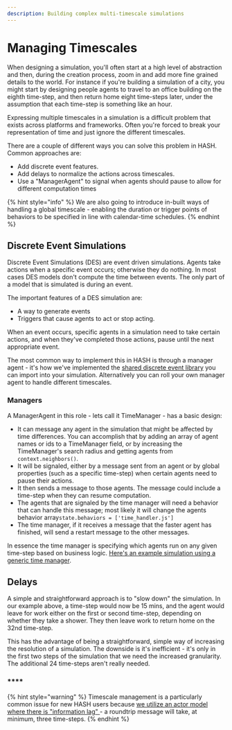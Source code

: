 ```yaml
---
description: Building complex multi-timescale simulations
---
```


# Managing Timescales

When designing a simulation, you'll often start at a high level of abstraction and then, during the creation process, zoom in and add more fine grained details to the world. For instance if you're building a simulation of a city, you might start by designing people agents to travel to an office building on the eighth time-step, and then return home eight time-steps later, under the assumption that each time-step is something like an hour.

Expressing multiple timescales in a simulation is a difficult problem that exists across platforms and frameworks. Often you're forced to break your representation of time and just ignore the different timescales.

There are a couple of different ways you can solve this problem in HASH. Common approaches are:

* Add discrete event features.
* Add delays to normalize the actions across timescales.
* Use a "ManagerAgent" to signal when agents should pause to allow for different computation times

{% hint style="info" %}
We are also going to introduce in-built ways of handling a global timescale - enabling the duration or trigger points of behaviors to be specified in line with calendar-time schedules.
{% endhint %}

## Discrete Event Simulations

Discrete Event Simulations \(DES\) are event driven simulations. Agents take actions when a specific event occurs; otherwise they do nothing. In most cases DES models don't compute the time between events. The only part of a model that is simulated is during an event.

The important features of a DES simulation are:

* A way to generate events
* Triggers that cause agents to act or stop acting.

When an event occurs, specific agents in a simulation need to take certain actions, and when they've completed those actions, pause until the next appropriate event.

The most common way to implement this in HASH is through a manager agent - it's how we've implemented the [shared discrete event library](https://hash.ai/@hash/des) you can import into your simulation. Alternatively you can roll your own manager agent to handle different timescales.

### **Managers**

A ManagerAgent in this role - lets call it TimeManager - has a basic design:

* It can message any agent in the simulation that might be affected by time differences. You can accomplish that by adding an array of agent names or ids to a TimeManager field, or by increasing the TimeManager's search radius and getting agents from `context.neighbors()`.
* It will be signaled, either by a message sent from an agent or by global properties \(such as a specific time-step\) when certain agents need to pause their actions. 
* It then sends a message to those agents. The message could include a time-step when they can resume computation.
* The agents that are signaled by the time manager will need a behavior that can handle this message; most likely it will change the agents behavior array`state.behaviors = ['time_handler.js']`
* The time manager, if it receives a message that the faster agent has finished, will send a restart message to the other messages.

In essence the time manager is specifying which agents run on any given time-step based on business logic. [Here's an example simulation using a generic time manager](https://hash.ai/@hash/time-management).

## **Delays**

A simple and straightforward approach is to "slow down" the simulation. In our example above, a time-step would now be 15 mins, and the agent would leave for work either on the first or second time-step, depending on whether they take a shower. They then leave work to return home on the 32nd time-step.

This has the advantage of being a straightforward, simple way of increasing the resolution of a simulation. The downside is it's inefficient - it's only in the first two steps of the simulation that we need the increased granularity. The additional 24 time-steps aren't really needed.

### \*\*\*\*

{% hint style="warning" %}
Timescale management is a particularly common issue for new HASH users because [we utilize an actor model where there is "information lag" ](design-considerations/#actor-model)- a roundtrip message will take, at minimum, three time-steps.
{% endhint %}

